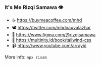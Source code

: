 ### It's Me Rizqi Samawa :eye:

- ☕ https://buymeacoffee.com/mhd
- 🕊️ https://twitter.com/mhdnauvalazhar
- 🎨 https://www.figma.com/@rizqisamawa
- 📖 https://multinity.id/book/tailwind-css
- 📹 https://www.youtube.com/arrayid

More info: `npx risam`

